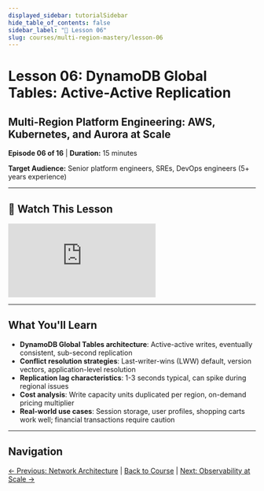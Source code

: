 ```yaml
---
displayed_sidebar: tutorialSidebar
hide_table_of_contents: false
sidebar_label: "📖 Lesson 06"
slug: courses/multi-region-mastery/lesson-06
---
```


# Lesson 06: DynamoDB Global Tables: Active-Active Replication

## Multi-Region Platform Engineering: AWS, Kubernetes, and Aurora at Scale

**Episode 06 of 16** | **Duration:** 15 minutes

**Target Audience:** Senior platform engineers, SREs, DevOps engineers (5+ years experience)

---

## 🎥 Watch This Lesson

<div style={{position: 'relative', paddingBottom: '56.25%', height: 0, margin: '1.5rem 0'}}>
  <iframe
    style={{position: 'absolute', top: 0, left: 0, width: '100%', height: '100%'}}
    src="https://www.youtube.com/embed/Eud5O-8n3ZQ"
    title="Lesson 06: DynamoDB Global Tables: Active-Active Replication"
    frameborder="0"
    allow="accelerometer; autoplay; clipboard-write; encrypted-media; gyroscope; picture-in-picture; web-share"
    allowfullscreen>
  </iframe>
</div>

---

## What You'll Learn

- **DynamoDB Global Tables architecture**: Active-active writes, eventually consistent, sub-second replication
- **Conflict resolution strategies**: Last-writer-wins (LWW) default, version vectors, application-level resolution
- **Replication lag characteristics**: 1-3 seconds typical, can spike during regional issues
- **Cost analysis**: Write capacity units duplicated per region, on-demand pricing multiplier
- **Real-world use cases**: Session storage, user profiles, shopping carts work well; financial transactions require caution

---

## Navigation

[← Previous: Network Architecture](/podcasts/courses/multi-region-mastery/lesson-05) | [Back to Course](/podcasts/courses/multi-region-mastery) | [Next: Observability at Scale →](/podcasts/courses/multi-region-mastery/lesson-07)
